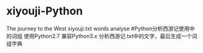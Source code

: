 # xiyouji-Python
The journey to the West xiyouji.txt words analyse
#Python分析西游记使用中的词组
使用Python2.7 兼容Python3.x 分析西游记.txt中的文字，最后生成一个词组字典
